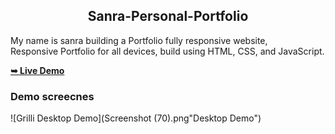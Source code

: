 <h2 align="center">Sanra-Personal-Portfolio</h2>

  My name is sanra building a Portfolio fully responsive website, <br />Responsive Portfolio for all devices, build using HTML, CSS, and JavaScript.

  <a href="https://YujiTech.github.io/grilli/"><strong>➥ Live Demo</strong></a>

  ### Demo screecnes

![Grilli Desktop Demo](Screenshot (70).png"Desktop Demo")
